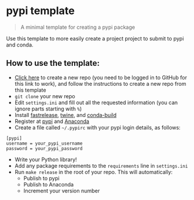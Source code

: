 # pypi template

> A minimal template for creating a pypi package

Use this template to more easily create a project project to submit to pypi and conda.

## How to use the template:

- [Click here](https://github.com/fastai/pypi_template/generate) to create a new repo (you need to be logged in to GitHub for this link to work), and follow the instructions to create a new repo from this template
- `git clone` your new repo
- Edit `settings.ini` and fill out all the requested information (you can ignore parts starting with `%`)
- Install [fastrelease](https://fastrelease.fast.ai/), [twine](https://twine.readthedocs.io/en/latest/), and [conda-build](https://docs.conda.io/projects/conda-build/en/latest/)
- Register at [pypi](https://pypi.org/account/register/) and [Anaconda](https://anaconda.org/)
- Create a file called `~/.pypirc` with your pypi login details, as follows:

```
[pypi]
username = your_pypi_username
password = your_pypi_password
```

- Write your Python library!
- Add any package requirements to the `requirements` line in `settings.ini`
- Run `make release` in the root of your repo. This will automatically:
  - Publish to pypi
  - Publish to Anaconda
  - Increment your version number
